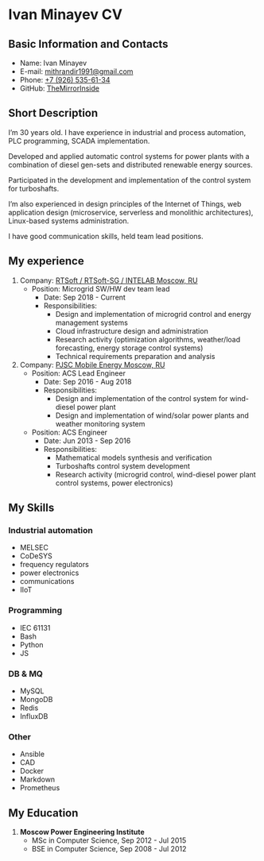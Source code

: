 # Ivan Minayev CV

## Basic Information and Contacts
- Name: Ivan Minayev
- E-mail: [mithrandir1991@gmail.com](mailto:mithrandir1991@gmail.com)
- Phone: [+7 (926) 535-61-34](tel:+79265356134)
- GitHub: [TheMirrorInside](https://github.com/TheMirrorInside/)

## Short Description
I’m 30 years old. I have experience in industrial and process automation, PLC programming, SCADA implementation.

Developed and applied automatic control systems for power plants with a combination of diesel gen-sets and distributed renewable energy sources.

Participated in the development and implementation of the control system for turboshafts.

I’m also experienced in design principles of the Internet of Things, web application design (microservice, serverless and monolithic architectures), Linux-based systems administration.

I have good communication skills, held team lead positions.

## My experience
1. Company: [RTSoft / RTSoft-SG / INTELAB Moscow, RU](https://rtsoft.ru)
	- Position: Microgrid SW/HW dev team lead
		- Date: Sep 2018 - Current
		- Responsibilities:
			- Design and implementation of microgrid control and energy management systems
			- Cloud infrastructure design and administration
			- Research activity (optimization algorithms, weather/load forecasting, energy storage control systems)
			- Technical requirements preparation and analysis
1. Company: [PJSC Mobile Energy Moscow, RU](http://передвижная-энергетика.рф/)
	- Position: ACS Lead Engineer
		- Date: Sep 2016 - Aug 2018
		- Responsibilities:
			- Design and implementation of the control system for wind-diesel power plant
			- Design and implementation of wind/solar power plants and weather monitoring system
	- Position: ACS Engineer
		- Date: Jun 2013 - Sep 2016
		- Responsibilities:
			- Mathematical models synthesis and verification
			- Turboshafts control system development
			- Research activity (microgrid control, wind-diesel power plant control systems, power electronics)

## My Skills
### Industrial automation
- MELSEC
- CoDeSYS
- frequency regulators
- power electronics
- communications
- IIoT

### Programming
- IEC 61131
- Bash
- Python
- JS

### DB & MQ 
- MySQL
- MongoDB
- Redis
- InfluxDB

### Other
- Ansible
- CAD
- Docker
- Markdown
- Prometheus

## My Education
1. **Moscow Power Engineering Institute**
	- MSc in Computer Science, Sep 2012 - Jul 2015
	- BSE in Computer Science, Sep 2008 - Jul 2012

